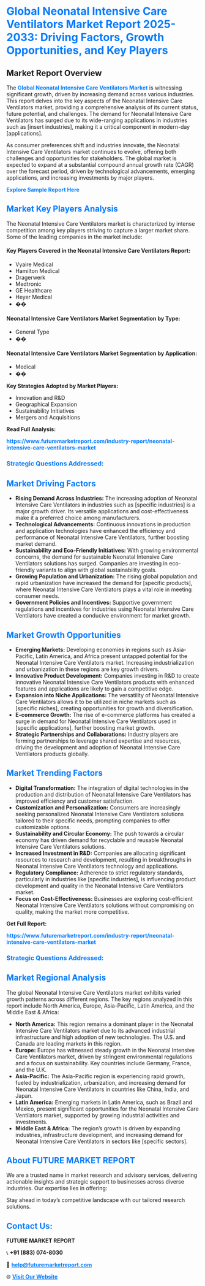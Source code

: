 <h1 style="color: #007BFF;">Global Neonatal Intensive Care Ventilators Market Report 2025-2033: Driving Factors, Growth Opportunities, and Key Players</h1>

<section id="overview">
<h2>Market Report Overview</h2>
<p>The <a href="https://www.futuremarketreport.com/industry-report/neonatal-intensive-care-ventilators-market" style="color: #007BFF; text-decoration: none;"><strong>Global Neonatal Intensive Care Ventilators Market</strong></a> is witnessing significant growth, driven by increasing demand across various industries. This report delves into the key aspects of the Neonatal Intensive Care Ventilators market, providing a comprehensive analysis of its current status, future potential, and challenges. The demand for Neonatal Intensive Care Ventilators has surged due to its wide-ranging applications in industries such as [insert industries], making it a critical component in modern-day [applications].</p>
<p>As consumer preferences shift and industries innovate, the Neonatal Intensive Care Ventilators market continues to evolve, offering both challenges and opportunities for stakeholders. The global market is expected to expand at a substantial compound annual growth rate (CAGR) over the forecast period, driven by technological advancements, emerging applications, and increasing investments by major players.</p>
</section>

<section id="overview">
<p><a href="https://www.futuremarketreport.com/request-sample/reportId=113887" style="color: #007BFF; text-decoration: none;"><strong>Explore Sample Report Here</strong></a></p>
</section>

<section id="key-players">
<h2 style="color: #007BFF;">Market Key Players Analysis</h2>
<p>The Neonatal Intensive Care Ventilators market is characterized by intense competition among key players striving to capture a larger market share. Some of the leading companies in the market include:</p>
<h4>Key Players Covered in the Neonatal Intensive Care Ventilators Report:</h4>
<ul><li>Vyaire Medical</li><li>Hamilton Medical</li><li>Dragerwerk</li><li>Medtronic</li><li>GE Healthcare</li><li>Heyer Medical</li><li>��</li></ul>
<h4>Neonatal Intensive Care Ventilators Market Segmentation by Type:</h4>
<ul><li>General Type</li><li>��</li></ul>

<h4>Neonatal Intensive Care Ventilators Market Segmentation by Application:</h4>
<ul><li>Medical</li><li>��</li></ul>
<p><strong>Key Strategies Adopted by Market Players:</strong></p>
<ul>
<li>Innovation and R&D</li>
<li>Geographical Expansion</li>
<li>Sustainability Initiatives</li>
<li>Mergers and Acquisitions</li>
</ul>
</section>

<section>
<p><strong>Read Full Analysis: </strong></p><a href="https://www.futuremarketreport.com/industry-report/neonatal-intensive-care-ventilators-market" style="color: #007BFF; text-decoration: none;"><strong>https://www.futuremarketreport.com/industry-report/neonatal-intensive-care-ventilators-market</strong></a>
<h3 style="color: #007BFF;">Strategic Questions Addressed:</h3>
</section>

<section id="driving-factors">
<h2 style="color: #007BFF;">Market Driving Factors</h2>
<ul>
<li><strong>Rising Demand Across Industries:</strong> The increasing adoption of Neonatal Intensive Care Ventilators in industries such as [specific industries] is a major growth driver. Its versatile applications and cost-effectiveness make it a preferred choice among manufacturers.</li>
<li><strong>Technological Advancements:</strong> Continuous innovations in production and application technologies have enhanced the efficiency and performance of Neonatal Intensive Care Ventilators, further boosting market demand.</li>
<li><strong>Sustainability and Eco-Friendly Initiatives:</strong> With growing environmental concerns, the demand for sustainable Neonatal Intensive Care Ventilators solutions has surged. Companies are investing in eco-friendly variants to align with global sustainability goals.</li>
<li><strong>Growing Population and Urbanization:</strong> The rising global population and rapid urbanization have increased the demand for [specific products], where Neonatal Intensive Care Ventilators plays a vital role in meeting consumer needs.</li>
<li><strong>Government Policies and Incentives:</strong> Supportive government regulations and incentives for industries using Neonatal Intensive Care Ventilators have created a conducive environment for market growth.</li>
</ul>
</section>

<section id="growth-opportunities">
<h2 style="color: #007BFF;">Market Growth Opportunities</h2>
<ul>
<li><strong>Emerging Markets:</strong> Developing economies in regions such as Asia-Pacific, Latin America, and Africa present untapped potential for the Neonatal Intensive Care Ventilators market. Increasing industrialization and urbanization in these regions are key growth drivers.</li>
<li><strong>Innovative Product Development:</strong> Companies investing in R&D to create innovative Neonatal Intensive Care Ventilators products with enhanced features and applications are likely to gain a competitive edge.</li>
<li><strong>Expansion into Niche Applications:</strong> The versatility of Neonatal Intensive Care Ventilators allows it to be utilized in niche markets such as [specific niches], creating opportunities for growth and diversification.</li>
<li><strong>E-commerce Growth:</strong> The rise of e-commerce platforms has created a surge in demand for Neonatal Intensive Care Ventilators used in [specific applications], further boosting market growth.</li>
<li><strong>Strategic Partnerships and Collaborations:</strong> Industry players are forming partnerships to leverage shared expertise and resources, driving the development and adoption of Neonatal Intensive Care Ventilators products globally.</li>
</ul>
</section>

<section id="trending-factors">
<h2 style="color: #007BFF;">Market Trending Factors</h2>
<ul>
<li><strong>Digital Transformation:</strong> The integration of digital technologies in the production and distribution of Neonatal Intensive Care Ventilators has improved efficiency and customer satisfaction.</li>
<li><strong>Customization and Personalization:</strong> Consumers are increasingly seeking personalized Neonatal Intensive Care Ventilators solutions tailored to their specific needs, prompting companies to offer customizable options.</li>
<li><strong>Sustainability and Circular Economy:</strong> The push towards a circular economy has driven demand for recyclable and reusable Neonatal Intensive Care Ventilators solutions.</li>
<li><strong>Increased Investment in R&D:</strong> Companies are allocating significant resources to research and development, resulting in breakthroughs in Neonatal Intensive Care Ventilators technology and applications.</li>
<li><strong>Regulatory Compliance:</strong> Adherence to strict regulatory standards, particularly in industries like [specific industries], is influencing product development and quality in the Neonatal Intensive Care Ventilators market.</li>
<li><strong>Focus on Cost-Effectiveness:</strong> Businesses are exploring cost-efficient Neonatal Intensive Care Ventilators solutions without compromising on quality, making the market more competitive.</li>
</ul>
</section>

<section>
<p><strong>Get Full Report: </strong></p><a href="https://www.futuremarketreport.com/industry-report/neonatal-intensive-care-ventilators-market" style="color: #007BFF; text-decoration: none;"><strong>https://www.futuremarketreport.com/industry-report/neonatal-intensive-care-ventilators-market</strong></a>
<h3 style="color: #007BFF;">Strategic Questions Addressed:</h3>
</section>


<section id="regional-analysis">
<h2 style="color: #007BFF;">Market Regional Analysis</h2>
<p>The global Neonatal Intensive Care Ventilators market exhibits varied growth patterns across different regions. The key regions analyzed in this report include North America, Europe, Asia-Pacific, Latin America, and the Middle East & Africa:</p>
<ul>
<li><strong>North America:</strong> This region remains a dominant player in the Neonatal Intensive Care Ventilators market due to its advanced industrial infrastructure and high adoption of new technologies. The U.S. and Canada are leading markets in this region.</li>
<li><strong>Europe:</strong> Europe has witnessed steady growth in the Neonatal Intensive Care Ventilators market, driven by stringent environmental regulations and a focus on sustainability. Key countries include Germany, France, and the U.K.</li>
<li><strong>Asia-Pacific:</strong> The Asia-Pacific region is experiencing rapid growth, fueled by industrialization, urbanization, and increasing demand for Neonatal Intensive Care Ventilators in countries like China, India, and Japan.</li>
<li><strong>Latin America:</strong> Emerging markets in Latin America, such as Brazil and Mexico, present significant opportunities for the Neonatal Intensive Care Ventilators market, supported by growing industrial activities and investments.</li>
<li><strong>Middle East & Africa:</strong> The region’s growth is driven by expanding industries, infrastructure development, and increasing demand for Neonatal Intensive Care Ventilators in sectors like [specific sectors].</li>
</ul>
</section>

<footer>
<h2 style="color: #007BFF;">About FUTURE MARKET REPORT</h2>
<p>We are a trusted name in market research and advisory services, delivering actionable insights and strategic support to businesses across diverse industries. Our expertise lies in offering:</p>

<p>Stay ahead in today’s competitive landscape with our tailored research solutions.</p>

<h2 style="color: #007BFF;">Contact Us:</h2>
<p><strong>FUTURE MARKET REPORT</strong></p>
<p>📞 <strong>+91 (883) 074-8030</strong></p>
<p>📧 <strong><a href="mailto:help@futuremarketreport.com" style="color: #007BFF;">help@futuremarketreport.com</a></strong></p>
<p>🌐 <strong><a href="https://www.futuremarketreport.com/" style="color: #007BFF;">Visit Our Website</a></strong></p>
</footer>